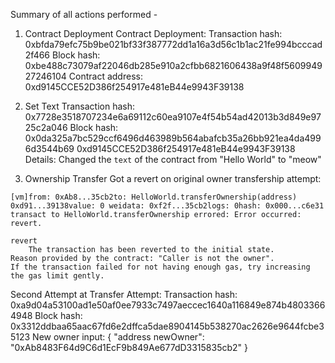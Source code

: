 Summary of all actions performed - 

1. Contract Deployment
Contract Deployment:
Transaction hash: 0xbfda79efc75b9be021bf33f387772dd1a16a3d56c1b1ac21fe994bcccad2f466
Block hash: 0xbe488c73079af22046db285e910a2cfbb6821606438a9f48f560994927246104
Contract address: 0xd9145CCE52D386f254917e481eB44e9943F39138


2. Set Text
Transaction hash: 0x7728e3518707234e6a69112c60ea9107e4f54b54ad42013b3d849e9725c2a046
Block hash: 0x0da325a7bc529ccf6496d463989b564abafcb35a26bb921ea4da4996d3544b69
0xd9145CCE52D386f254917e481eB44e9943F39138
Details: Changed the `text` of the contract from "Hello World" to "meow"

3. Ownership Transfer
Got a revert on original owner transfership attempt:

```
[vm]from: 0xAb8...35cb2to: HelloWorld.transferOwnership(address) 0xd91...39138value: 0 weidata: 0xf2f...35cb2logs: 0hash: 0x000...c6e31
transact to HelloWorld.transferOwnership errored: Error occurred: revert.

revert
	The transaction has been reverted to the initial state.
Reason provided by the contract: "Caller is not the owner".
If the transaction failed for not having enough gas, try increasing the gas limit gently.
```

Second Attempt at Transfer Attempt:
Transaction hash: 0xa9d04a53100ad1e50af0ee7933c7497aeccec1640a116849e874b48033664948
Block hash: 0x3312ddbaa65aac67fd6e2dffca5dae8904145b538270ac2626e9644fcbe35123
New owner input: {
	"address newOwner": "0xAb8483F64d9C6d1EcF9b849Ae677dD3315835cb2"
}